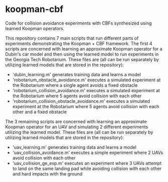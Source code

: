 # koopman-cbf

Code for collision avoidance experiments with CBFs synthesized using learned Koopman operators.

This repository contains 7 main scripts that run different parts of experiments demonstrating the Koopman + CBF framework. The first 4 scripts are concerned with learning an approximate Koopman operator for a Dubin's car model and then using the learned model to run experiments in the Georgia Tech Robotarium. These files are (all can be run separately by utilizing learned models that are stored in the repository): 
- 'dubin_learning.m' generates training data and learns a model
- 'robotarium_obstacle_avoidance.m' executes a simulated experiment at the Robotarium where a single agent avoids a fixed obstacle
- 'robotarium_collision_avoidance.m' executes a simulated experiment at the Robotarium where 5 agents avoid collision with each other
- 'robotarium_collision_obstacle_avoidance.m' executes a simulated experiment at the Robotarium where 5 agents avoid collision with each other and a fixed obstacle 

The 3 remaining scripts are concerned with learning an approximate Koopman operator for an UAV and simulating 2 different experiments utilizing the learned model. These files are (all can be run separately by utilizing learned models that are stored in the repository):
- 'uav_learning.m' generates training data and learns a model
- 'uav_collision_avoidance.m' executes a simple experiment where 2 UAVs avoid collision with each other
- 'uav_collision_ge_exp.m' executes an experiment where 3 UAVs attempt to land on the same landing pad while avoiding collision with each other and hard impacts with the ground
